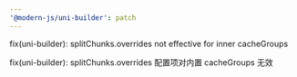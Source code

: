 ```yaml
---
'@modern-js/uni-builder': patch
---
```


fix(uni-builder): splitChunks.overrides not effective for inner cacheGroups

fix(uni-builder): splitChunks.overrides 配置项对内置 cacheGroups 无效
